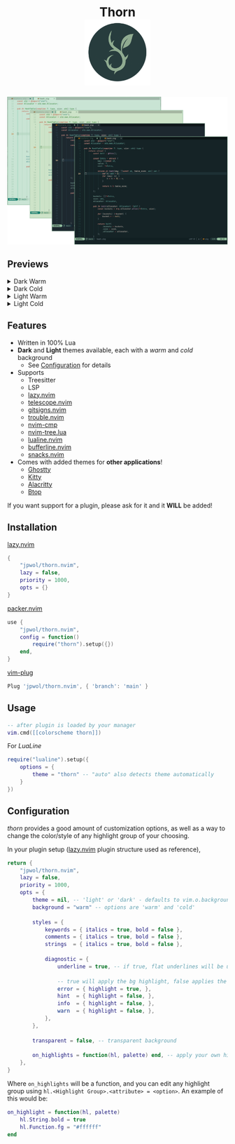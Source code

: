 <h1 align="center">
    Thorn<br/>
    <img height="150" src="https://raw.githubusercontent.com/jpwol/thorn.nvim/main/.github/images/thorn_logo.png" />
</h1>
<div align="center">
    <img src="https://raw.githubusercontent.com/jpwol/thorn.nvim/main/.github/images/thorn_themes.png" />
</div>

## Previews

<details>
    <summary> Dark Warm </summary>
    <img src="https://raw.githubusercontent.com/jpwol/thorn.nvim/main/.github/images/thorn_dark_warm.png" />
</details>
<details>
    <summary> Dark Cold </summary>
    <img src="https://raw.githubusercontent.com/jpwol/thorn.nvim/main/.github/images/thorn_dark_cold.png" />
</details>
<details>
    <summary> Light Warm </summary>
    <img src="https://raw.githubusercontent.com/jpwol/thorn.nvim/main/.github/images/thorn_light_warm.png" />
</details>
<details>
    <summary> Light Cold </summary>
    <img src="https://raw.githubusercontent.com/jpwol/thorn.nvim/main/.github/images/thorn_light_cold.png" />
</details>

## Features

- Written in 100% Lua
- **Dark** and **Light** themes available, each with a _warm_ and _cold_ background
  - See [Configuration](#configuration) for details
- Supports
  - Treesitter
  - LSP
  - [lazy.nvim](https://github.com/folke/lazy.nvim)
  - [telescope.nvim](https://github.com/nvim-telescope/telescope.nvim)
  - [gitsigns.nvim](https://github.com/lewis6991/gitsigns.nvim)
  - [trouble.nvim](https://github.com/folke/trouble.nvim)
  - [nvim-cmp](https://github.com/hrsh7th/nvim-cmp)
  - [nvim-tree.lua](https://github.com/nvim-tree/nvim-tree.lua)
  - [lualine.nvim](https://github.com/nvim-lualine/lualine.nvim)
  - [bufferline.nvim](https://github.com/akinsho/bufferline.nvim)
  - [snacks.nvim](https://github.com/folke/snacks.nvim)
- Comes with added themes for **other applications**!
  - [Ghostty](https://github.com/ghostty-org/ghostty)
  - [Kitty](https://github.com/kovidgoyal/kitty)
  - [Alacritty](https://github.com/alacritty/alacritty)
  - [Btop](https://github.com/aristocratos/btop)

If you want support for a plugin, please ask for it and it **WILL** be added!

## Installation

[lazy.nvim](https://github.com/folke/lazy.nvim)

```lua
{
    "jpwol/thorn.nvim",
    lazy = false,
    priority = 1000,
    opts = {}
}
```

[packer.nvim](https://github.com/wbthomason/packer.nvim)

```lua
use {
    "jpwol/thorn.nvim",
    config = function()
        require("thorn").setup({})
    end,
}
```

[vim-plug](https://github.com/junegunn/vim-plug)

```lua
Plug 'jpwol/thorn.nvim', { 'branch': 'main' }
```

## Usage

```lua
-- after plugin is loaded by your manager
vim.cmd([[colorscheme thorn]])
```

For _LuaLine_

```lua
require("lualine").setup({
    options = {
        theme = "thorn" -- "auto" also detects theme automatically
    }
})
```

## Configuration

_thorn_ provides a good amount of customization options, as well as a way to change the color/style of any highlight group of your choosing.

In your plugin setup ([lazy.nvim](https://github.com/folke/lazy.nvim) plugin structure used as reference),

```lua
return {
    "jpwol/thorn.nvim",
    lazy = false,
    priority = 1000,
    opts = {
        theme = nil, -- 'light' or 'dark' - defaults to vim.o.background if unset
        background = "warm" -- options are 'warm' and 'cold'

        styles = {
            keywords = { italics = true, bold = false },
            comments = { italics = true, bold = false },
            strings  = { italics = true, bold = false },

            diagnostic = {
                underline = true, -- if true, flat underlines will be used. Otherwise, undercurls will be used

                -- true will apply the bg highlight, false applies the fg highlight
                error = { highlight = true, },
                hint  = { highlight = false, },
                info  = { highlight = false, },
                warn  = { highlight = false, },
            },
        },

        transparent = false, -- transparent background

        on_highlights = function(hl, palette) end, -- apply your own highlights
    },
}
```

Where `on_highlights` will be a function, and you can edit any highlight group using `hl.<Highlight Group>.<attribute> = <option>`. An example of this would be:

```lua
on_highlight = function(hl, palette)
    hl.String.bold = true
    hl.Function.fg = "#ffffff"
end
```
